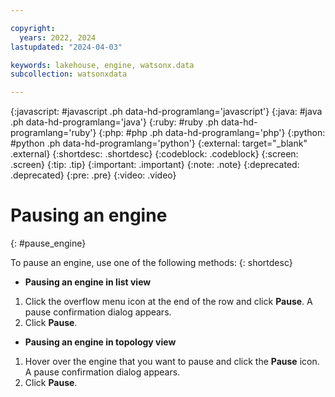 ```yaml
---

copyright:
  years: 2022, 2024
lastupdated: "2024-04-03"

keywords: lakehouse, engine, watsonx.data
subcollection: watsonxdata

---
```


{:javascript: #javascript .ph data-hd-programlang='javascript'}
{:java: #java .ph data-hd-programlang='java'}
{:ruby: #ruby .ph data-hd-programlang='ruby'}
{:php: #php .ph data-hd-programlang='php'}
{:python: #python .ph data-hd-programlang='python'}
{:external: target="_blank" .external}
{:shortdesc: .shortdesc}
{:codeblock: .codeblock}
{:screen: .screen}
{:tip: .tip}
{:important: .important}
{:note: .note}
{:deprecated: .deprecated}
{:pre: .pre}
{:video: .video}

# Pausing an engine
{: #pause_engine}

To pause an engine, use one of the following methods:
{: shortdesc}

- **Pausing an engine in list view**

1. Click the overflow menu icon at the end of the row and click **Pause**. A pause confirmation dialog appears.
2. Click **Pause**.

- **Pausing an engine in topology view**

1. Hover over the engine that you want to pause and click the **Pause** icon. A pause confirmation dialog appears.
2. Click **Pause**.
